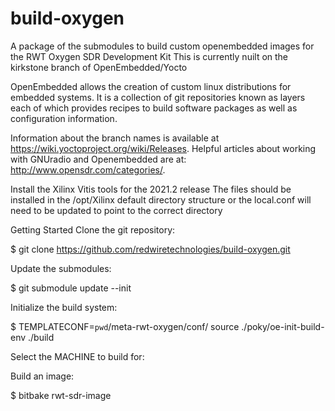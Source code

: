 # build-oxygen
A package of the submodules to build custom openembedded images for the RWT Oxygen  SDR Development Kit
This is currently nuilt on the kirkstone branch of OpenEmbedded/Yocto

OpenEmbedded allows the creation of custom linux distributions for embedded systems. It is a collection of git repositories known as layers each of which provides recipes to build software packages as well as configuration information.

Information about the branch names is available at https://wiki.yoctoproject.org/wiki/Releases. Helpful articles about working with GNUradio and Openembedded are at: http://www.opensdr.com/categories/.


Install the Xilinx Vitis tools for the 2021.2 release
The files should be installed in the /opt/Xilinx default directory structure or the local.conf will need to be updated to point to the correct directory

Getting Started
Clone the git repository:

$ git clone https://github.com/redwiretechnologies/build-oxygen.git

Update the submodules:

$ git submodule update --init

Initialize the build system:

$ TEMPLATECONF=`pwd`/meta-rwt-oxygen/conf/ source ./poky/oe-init-build-env ./build

Select the MACHINE to build for:

Build an image:

$ bitbake rwt-sdr-image


